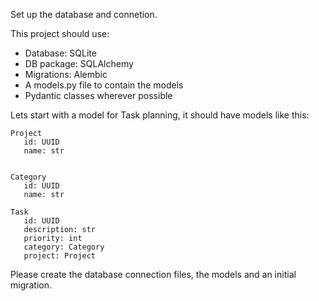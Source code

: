 Set up the database and connetion.

This project should use:
* Database: SQLite
* DB package: SQLAlchemy
* Migrations: Alembic
* A models.py file to contain the models
* Pydantic classes wherever possible

Lets start with a model for Task planning, it should have models like this:

```
Project
   id: UUID
   name: str


Category
   id: UUID
   name: str

Task
   id: UUID
   description: str
   priority: int
   category: Category
   project: Project
```

Please create the database connection files, the models and an initial migration.